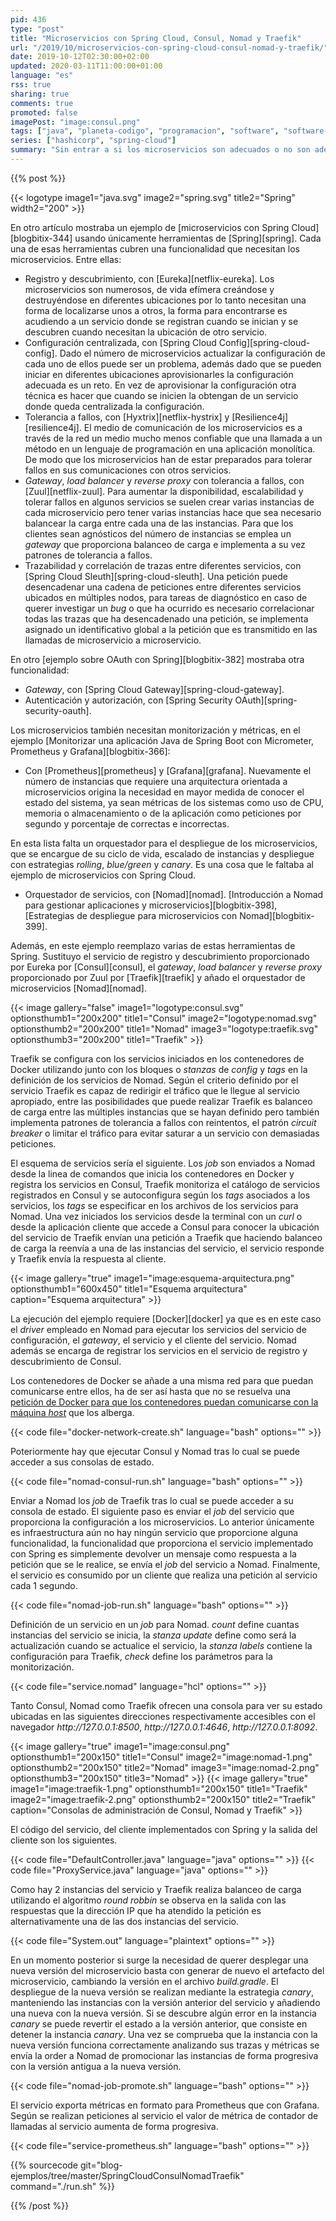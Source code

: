 ```yaml
---
pid: 436
type: "post"
title: "Microservicios con Spring Cloud, Consul, Nomad y Traefik"
url: "/2019/10/microservicios-con-spring-cloud-consul-nomad-y-traefik/"
date: 2019-10-12T02:30:00+02:00
updated: 2020-03-11T11:00:00+01:00
language: "es"
rss: true
sharing: true
comments: true
promoted: false
imagePost: "image:consul.png"
tags: ["java", "planeta-codigo", "programacion", "software", "software-libre"]
series: ["hashicorp", "spring-cloud"]
summary: "Sin entrar a si los microservicios son adecuados o no son adecuados en una aplicación, está claro que si se utilizan estos tienen varias necesidades. Un servicio de registro y descubrimiento, configuración centralizada, tolerancia a fallos, _gateway/load balancer/reverse proxy_, trazabilidad y métricas, autenticación, orquestación, ... Los microservicios quiza no sean un gran monolito, quizá mas pequeños y con funcinalidad más acotada, pero el hecho de que se comuniquen a través de un medio más complejo y menos fiable como la red en vez de una llamada a un método y sean más numerosos hacen que la complejidad sea incluso mayor. Este artículo propone un ejemplo con Spring Cloud para los servicios, Consul para el registro y descubrimiento, Nomad para la orquestación y Traefik como _gateway_."
---
```


{{% post %}}

{{< logotype image1="java.svg" image2="spring.svg" title2="Spring" width2="200" >}}

En otro artículo mostraba un ejemplo de [microservicios con Spring Cloud][blogbitix-344] usando únicamente herramientas de [Spring][spring]. Cada una de esas herramientas cubren una funcionalidad que necesitan los microservicios. Entre ellas:

* Registro y descubrimiento, con [Eureka][netflix-eureka]. Los microservicios son numerosos, de vida efímera creándose y destruyéndose en diferentes ubicaciones por lo tanto necesitan una forma de localizarse unos a otros, la forma para encontrarse es acudiendo a un servicio donde se registran cuando se inician y se descubren cuando necesitan la ubicación de otro servicio.
* Configuración centralizada, con [Spring Cloud Config][spring-cloud-config]. Dado el número de microservicios actualizar la configuración de cada uno de ellos puede ser un problema, además dado que se pueden iniciar en diferentes ubicaciones aprovisionarles la configuración adecuada es un reto. En vez de aprovisionar la configuración otra técnica es hacer que cuando se inicien la obtengan de un servicio donde queda centralizada la configuración.
* Tolerancia a fallos, con [Hyxtrix][netflix-hystrix] y [Resilience4j][resilience4j]. El medio de comunicación de los microservicios es a través de la red un medio mucho menos confiable que una llamada a un método en un lenguaje de programación en una aplicación monolítica. De modo que los microservicios han de estar preparados para tolerar fallos en sus comunicaciones con otros servicios.
* _Gateway_, _load balancer_ y _reverse proxy_ con tolerancia a fallos, con [Zuul][netflix-zuul]. Para aumentar la disponibilidad, escalabilidad y tolerar fallos en algunos servicios se suelen crear varias instancias de cada microservicio pero tener varias instancias hace que sea necesario balancear la carga entre cada una de las instancias. Para que los clientes sean agnósticos del número de instancias se emplea un _gateway_ que proporciona balanceo de carga e implementa a su vez patrones de tolerancia a fallos.
* Trazabilidad y correlación de trazas entre diferentes servicios, con [Spring Cloud Sleuth][spring-cloud-sleuth]. Una petición puede desencadenar una cadena de peticiones entre diferentes servicios ubicados en múltiples nodos, para tareas de diagnóstico en caso de querer investigar un _bug_ o que ha ocurrido es necesario correlacionar todas las trazas que ha desencadenado una petición, se implementa asignado un identificativo global a la petición que es transmitido en las llamadas de microservicio a microservicio.

En otro [ejemplo sobre OAuth con Spring][blogbitix-382] mostraba otra funcionalidad:

* _Gateway_, con [Spring Cloud Gateway][spring-cloud-gateway].
* Autenticación y autorización, con [Spring Security OAuth][spring-security-oauth].

Los microservicios también necesitan monitorización y métricas, en el ejemplo [Monitorizar una aplicación Java de Spring Boot con Micrometer, Prometheus y Grafana][blogbitix-366]:

* Con [Prometheus][prometheus] y [Grafana][grafana]. Nuevamente el número de instancias que requiere una arquitectura orientada a microservicios origina la necesidad en mayor medida de conocer el estado del sistema, ya sean métricas de los sistemas como uso de CPU, memoria o almacenamiento o de la aplicación como peticiones por segundo y porcentaje de correctas e incorrectas.

En esta lista falta un orquestador para el despliegue de los microservicios, que se encargue de su ciclo de vida, escalado de instancias y despliegue con estrategias _rolling_, _blue/green_ y _canary_. Es una cosa que le faltaba al ejemplo de microservicios con Spring Cloud.

* Orquestador de servicios, con [Nomad][nomad]. [Introducción a Nomad para gestionar aplicaciones y microservicios][blogbitix-398], [Estrategias de despliegue para microservicios con Nomad][blogbitix-399].

Además, en este ejemplo reemplazo varias de estas herramientas de Spring. Sustituyo el servicio de registro y descubrimiento proporcionado por Eureka por [Consul][consul], el _gateway_, _load balancer_ y _reverse proxy_ proporcionado por Zuul por [Traefik][traefik] y añado el orquestador de microservicios [Nomad][nomad].

{{< image
    gallery="false"
    image1="logotype:consul.svg" optionsthumb1="200x200" title1="Consul"
    image2="logotype:nomad.svg" optionsthumb2="200x200" title1="Nomad"
    image3="logotype:traefik.svg" optionsthumb3="200x200" title1="Traefik" >}}

Traefik se configura con los servicios iniciados en los contenedores de Docker utilizando junto con los bloques o _stanzas_ de _config_ y _tags_ en la definición de los servicios de Nomad. Según el criterio definido por el servicio Traefik es capaz de redirigir el tráfico que le llegue al servicio apropiado, entre las posibilidades que puede realizar Traefik es balanceo de carga entre las múltiples instancias que se hayan definido pero también implementa patrones de tolerancia a fallos con reintentos, el patrón _circuit breaker_ o limitar el tráfico para evitar saturar a un servicio con demasiadas peticiones.

El esquema de servicios sería el siguiente. Los _job_ son enviados a Nomad desde la linea de comandos que inicia los contenedores en Docker y registra los servicios en Consul, Traefik monitoriza el catálogo de servicios registrados en Consul y se autoconfigura según los _tags_ asociados a los servicios, los _tags_ se especificar en los archivos de los servicios para Nomad. Una vez iniciados los servicios desde la terminal con un _curl_ o desde la aplicación cliente que accede a Consul para conocer la ubicación del servicio de Traefik envían una petición a Traefik que haciendo balanceo de carga la reenvía a una de las instancias del servicio, el servicio responde y Traefik envía la respuesta al cliente.

{{< image
    gallery="true"
    image1="image:esquema-arquitectura.png" optionsthumb1="600x450" title1="Esquema arquitectura"
    caption="Esquema arquitectura" >}}

La ejecución del ejemplo requiere [Docker][docker] ya que es en este caso el _driver_ empleado en Nomad para ejecutar los servicios del servicio de configuración, el _gateway_, el servicio y el cliente del servicio. Nomad además se encarga de registrar los servicios en el servicio de registro y descubrimiento de Consul.

Los contenedores de Docker se añade a una misma red para que puedan comunicarse entre ellos, ha de ser así hasta que no se resuelva una [petición de Docker para que los contenedores puedan comunicarse con la máquina _host_](https://github.com/docker/for-linux/issues/264) que los alberga.

{{< code file="docker-network-create.sh" language="bash" options="" >}}

Poteriormente hay que ejecutar Consul y Nomad tras lo cual se puede acceder a sus consolas de estado.

{{< code file="nomad-consul-run.sh" language="bash" options="" >}}

Enviar a Nomad los _job_ de Traefik tras lo cual se puede acceder a su consola de estado. El siguiente paso es enviar el _job_ del servicio que proporciona la configuración a los microservicios. Lo anterior únicamente es infraestructura aún no hay ningún servicio que proporcione alguna funcionalidad, la funcionalidad que proporciona el servicio implementado con Spring es simplemente devolver un mensaje como respuesta a la petición que se le realice, se envía el _job_ del servicio a Nomad. Finalmente, el servicio es consumido por un cliente que realiza una petición al servicio cada 1 segundo.

{{< code file="nomad-job-run.sh" language="bash" options="" >}}

Definición de un servicio en un _job_ para Nomad. _count_ define cuantas instancias del servicio se inicia, la _stanza_ _update_ define como será la actualización cuando se actualice el servicio, la _stanza_ _labels_ contiene la configuración para Traefik, _check_ define los parámetros para la monitorización.

{{< code file="service.nomad" language="hcl" options="" >}}

Tanto Consul, Nomad como Traefik ofrecen una consola para ver su estado ubicadas en las siguientes direcciones respectivamente accesibles con el navegador _http\://127.0.0.1:8500_, _http\://127.0.0.1:4646_, _http\://127.0.0.1:8092_.

{{< image
    gallery="true"
    image1="image:consul.png" optionsthumb1="200x150" title1="Consul"
    image2="image:nomad-1.png" optionsthumb2="200x150" title2="Nomad"
    image3="image:nomad-2.png" optionsthumb3="200x150" title3="Nomad" >}}
{{< image
    gallery="true"
    image1="image:traefik-1.png" optionsthumb1="200x150" title1="Traefik"
    image2="image:traefik-2.png" optionsthumb2="200x150" title2="Traefik"
    caption="Consolas de administración de Consul, Nomad y Traefik" >}}

El código del servicio, del cliente implementados con Spring y la salida del cliente son los siguientes.

{{< code file="DefaultController.java" language="java" options="" >}}
{{< code file="ProxyService.java" language="java" options="" >}}

Como hay 2 instancias del servicio y Traefik realiza balanceo de carga utilizando el algoritmo _round robbin_ se observa en la salida con las respuestas que la dirección IP que ha atendido la petición es alternativamente una de las dos instancias del servicio.

{{< code file="System.out" language="plaintext" options="" >}}

En un momento posterior si surge la necesidad de querer desplegar una nueva versión del microservicio basta con generar de nuevo el artefacto del microservicio, cambiando la versión en el archivo _build.gradle_. El despliegue de la nueva versión se realizan mediante la estrategia _canary_, manteniendo las instancias con la versión anterior del servicio y añadiendo una nueva con la nueva versión. Si se descubre algún error en la instancia _canary_ se puede revertir el estado a la versión anterior, que consiste en detener la instancia _canary_. Una vez se comprueba que la instancia con la nueva versión funciona correctamente analizando sus trazas y métricas se envía la order a Nomad de promocionar las instancias de forma progresiva con la versión antigua a la nueva versión.

{{< code file="nomad-job-promote.sh" language="bash" options="" >}}

El servicio exporta métricas en formato para Prometheus que con Grafana. Según se realizan peticiones al servicio el valor de métrica de contador de llamadas al servicio aumenta de forma progresiva.

{{< code file="service-prometheus.sh" language="bash" options="" >}}

{{% sourcecode git="blog-ejemplos/tree/master/SpringCloudConsulNomadTraefik" command="./run.sh" %}}

{{% /post %}}
